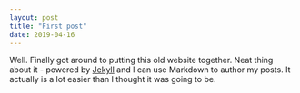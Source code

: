 ```yaml
---
layout: post
title: "First post"
date: 2019-04-16
---
```


Well. Finally got around to putting this old website together. 
Neat thing about it - powered by [Jekyll](http://jekyllrb.com) 
and I can use Markdown to author my posts. 
It actually is a lot easier than I thought it was going to be.

